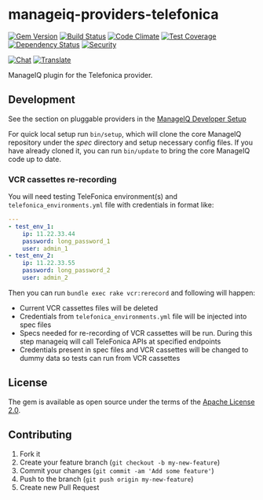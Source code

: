 # manageiq-providers-telefonica

[![Gem Version](https://badge.fury.io/rb/manageiq-providers-telefonica.svg)](http://badge.fury.io/rb/manageiq-providers-telefonica)
[![Build Status](https://travis-ci.org/ManageIQ/manageiq-providers-telefonica.svg?branch=ivanchuk)](https://travis-ci.org/ManageIQ/manageiq-providers-telefonica)
[![Code Climate](https://codeclimate.com/github/ManageIQ/manageiq-providers-telefonica.svg)](https://codeclimate.com/github/ManageIQ/manageiq-providers-telefonica)
[![Test Coverage](https://codeclimate.com/github/ManageIQ/manageiq-providers-telefonica/badges/coverage.svg)](https://codeclimate.com/github/ManageIQ/manageiq-providers-telefonica/coverage)
[![Dependency Status](https://gemnasium.com/ManageIQ/manageiq-providers-telefonica.svg)](https://gemnasium.com/ManageIQ/manageiq-providers-telefonica)
[![Security](https://hakiri.io/github/ManageIQ/manageiq-providers-telefonica/ivanchuk.svg)](https://hakiri.io/github/ManageIQ/manageiq-providers-telefonica/ivanchuk)

[![Chat](https://badges.gitter.im/Join%20Chat.svg)](https://gitter.im/ManageIQ/manageiq-providers-telefonica?utm_source=badge&utm_medium=badge&utm_campaign=pr-badge&utm_content=badge)
[![Translate](https://img.shields.io/badge/translate-zanata-blue.svg)](https://translate.zanata.org/zanata/project/view/manageiq-providers-telefonica)

ManageIQ plugin for the Telefonica provider.

## Development

See the section on pluggable providers in the [ManageIQ Developer Setup](http://manageiq.org/docs/guides/developer_setup)

For quick local setup run `bin/setup`, which will clone the core ManageIQ repository under the *spec* directory and setup necessary config files. If you have already cloned it, you can run `bin/update` to bring the core ManageIQ code up to date.

### VCR cassettes re-recording

You will need testing TeleFonica environment(s) and `telefonica_environments.yml` file with credentials in format like:
```yml
---
- test_env_1:
    ip: 11.22.33.44
    password: long_password_1
    user: admin_1
- test_env_2:
    ip: 11.22.33.55
    password: long_password_2
    user: admin_2
```

Then you can run `bundle exec rake vcr:rerecord` and following will happen:
* Current VCR cassettes files will be deleted
* Credentials from `telefonica_environments.yml` file will be injected into spec files
* Specs needed for re-recording of VCR cassettes will be run. During this step manageiq will call TeleFonica APIs at specified endpoints
* Credentials present in spec files and VCR cassettes will be changed to dummy data so tests can run from VCR cassettes

## License

The gem is available as open source under the terms of the [Apache License 2.0](http://www.apache.org/licenses/LICENSE-2.0).

## Contributing

1. Fork it
2. Create your feature branch (`git checkout -b my-new-feature`)
3. Commit your changes (`git commit -am 'Add some feature'`)
4. Push to the branch (`git push origin my-new-feature`)
5. Create new Pull Request
